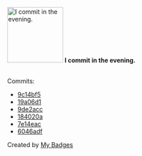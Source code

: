 <img src="https://github.com/my-badges/my-badges/blob/master/src/all-badges/time-of-commit/evening-commits.png?raw=true" alt="I commit in the evening." title="I commit in the evening." width="128">
<strong>I commit in the evening.</strong>
<br><br>

Commits:

- <a href="https://github.com/andrewjswan/MediaPortal-1/commit/9c14bf5b6d0fc2d347ed6766abe7fcf70c2e73ba">9c14bf5</a>
- <a href="https://github.com/andrewjswan/MediaPortal-1/commit/19a06d1f5c87171beee7303cc4dce76bc176195b">19a06d1</a>
- <a href="https://github.com/andrewjswan/MediaPortal-1/commit/9de2acca5709b5318811134a0996f0fd779f7f28">9de2acc</a>
- <a href="https://github.com/andrewjswan/MediaPortal-1/commit/184020a694099043056119f91a8d9c86e632112b">184020a</a>
- <a href="https://github.com/andrewjswan/snmp2mqtt/commit/7e14eac82c098d002f93a301f3058ffe72b6749b">7e14eac</a>
- <a href="https://github.com/andrewjswan/MediaPortal-1/commit/6046adfe3d3af6c5c00100d26b66027add57fe1d">6046adf</a>


Created by <a href="https://github.com/my-badges/my-badges">My Badges</a>